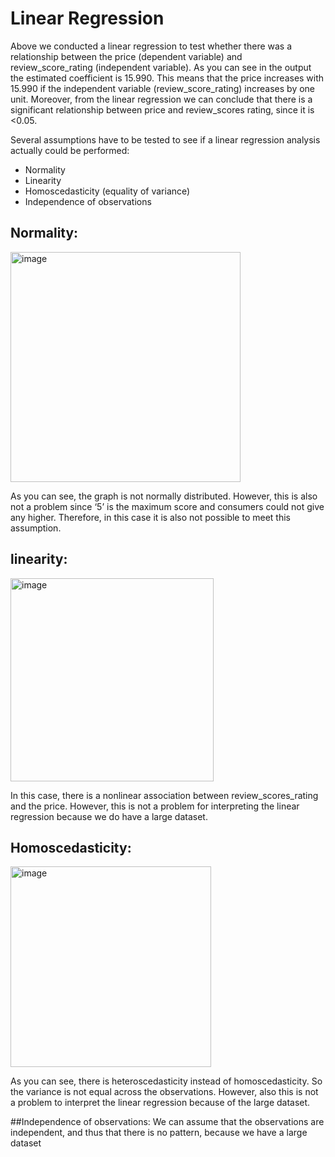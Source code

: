 # Linear Regression

Above we conducted a linear regression to test whether there was a relationship between the price (dependent variable) and review_score_rating (independent variable). As you can see in the output the estimated coefficient is 15.990. This means that the price increases with 15.990 if the independent variable (review_score_rating) increases by one unit. Moreover, from the linear regression we can conclude that there is a significant relationship between price and review_scores rating, since it is <0.05.

Several assumptions have to be tested to see if a linear regression analysis actually could be performed:
- Normality
- Linearity
- Homoscedasticity (equality of variance)
- Independence of observations


## Normality:

<img width="368" alt="image" src="https://user-images.githubusercontent.com/98964062/167111415-cc25f5d0-7e51-4c74-ba38-2fcb68de746f.png">

As you can see, the graph is not normally distributed. However, this is also not a problem since ‘5’ is the maximum score and consumers could not give any higher. Therefore, in this case it is also not possible to meet this assumption. 

## linearity:

<img width="325" alt="image" src="https://user-images.githubusercontent.com/98964062/167111685-38c49e16-7669-4190-aaa3-061ae186ad81.png">

In this case, there is a nonlinear association between review_scores_rating and the price. However, this is not a problem for interpreting the linear regression because we do have a large dataset. 


## Homoscedasticity:

<img width="321" alt="image" src="https://user-images.githubusercontent.com/98964062/167111746-0ce8cd2d-e5e9-4072-b583-9e4f97c85db1.png">

As you can see, there is heteroscedasticity instead of homoscedasticity. So the variance is not equal across the observations. However, also this is not a problem to interpret the linear regression because of the large dataset.


##Independence of observations:
We can assume that the observations are independent, and thus that there is no pattern, because we have a large dataset
